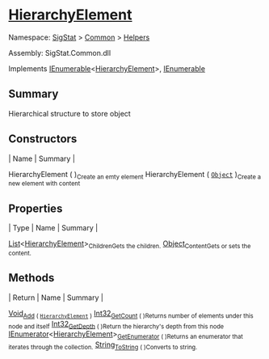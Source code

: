 # [HierarchyElement](./HierarchyElement.md)

Namespace: [SigStat]() > [Common](./../README.md) > [Helpers](./README.md)

Assembly: SigStat.Common.dll

Implements [IEnumerable](https://docs.microsoft.com/en-us/dotnet/api/System.Collections.Generic.IEnumerable-1)\<[HierarchyElement](./HierarchyElement.md)>, [IEnumerable](https://docs.microsoft.com/en-us/dotnet/api/System.Collections.IEnumerable)

## Summary
Hierarchical structure to store object

## Constructors

| Name | Summary | 

HierarchyElement (  )<sub>Create an emty element</sub>
HierarchyElement ( [`Object`](https://docs.microsoft.com/en-us/dotnet/api/System.Object) )<sub>Create a new element with content</sub>


## Properties

| Type | Name | Summary | 

[List](https://docs.microsoft.com/en-us/dotnet/api/System.Collections.Generic.List-1)\<[HierarchyElement](./HierarchyElement.md)><sub>Children</sub><sub>Gets the children.</sub>
[Object](https://docs.microsoft.com/en-us/dotnet/api/System.Object)<sub>Content</sub><sub>Gets or sets the content.</sub>


## Methods

| Return | Name | Summary | 

[Void](https://docs.microsoft.com/en-us/dotnet/api/System.Void)<sub>[Add](./Methods/HierarchyElement-100664010.md) ( [`HierarchyElement`](./HierarchyElement.md) )</sub><sub></sub>
[Int32](https://docs.microsoft.com/en-us/dotnet/api/System.Int32)<sub>[GetCount](./Methods/HierarchyElement-100664012.md) (  )</sub><sub>Returns number of elements under this node and itself</sub>
[Int32](https://docs.microsoft.com/en-us/dotnet/api/System.Int32)<sub>[GetDepth](./Methods/HierarchyElement-100664011.md) (  )</sub><sub>Return the hierarchy's depth from this node</sub>
[IEnumerator](https://docs.microsoft.com/en-us/dotnet/api/System.Collections.Generic.IEnumerator-1)\<[HierarchyElement](./HierarchyElement.md)><sub>[GetEnumerator](./Methods/HierarchyElement-100664014.md) (  )</sub><sub>Returns an enumerator that iterates through the collection.</sub>
[String](https://docs.microsoft.com/en-us/dotnet/api/System.String)<sub>[ToString](./Methods/HierarchyElement-100664013.md) (  )</sub><sub>Converts to string.</sub>


